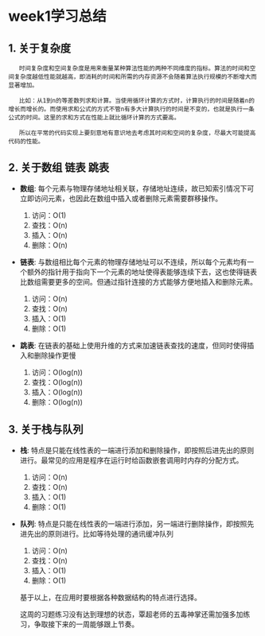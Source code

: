 # week1学习总结
## 1. 关于复杂度
       时间复杂度和空间复杂度是用来衡量某种算法性能的两种不同维度的指标。算法的时间和空间复杂度越低性能就越高，即消耗的时间和所需的内存资源不会随着算法执行规模的不断增大而显著增加。

       比如：从1到n的等差数列求和计算。当使用循环计算的方式时，计算执行的时间是随着n的增长而增长的。而使用求和公式的方式不管n有多大计算执行的时间是不变的，也就是执行一条公式的时间。这里的求和方式在性能上就比循环计算的方式要高。

       所以在平常的代码实现上要刻意地有意识地去考虑其时间和空间的复杂度，尽最大可能提高代码的性能。

## 2. 关于数组 链表 跳表
- **数组**: 每个元素与物理存储地址相关联，存储地址连续，故已知索引情况下可立即访问元素，也因此在数组中插入或者删除元素需要群移操作。
    1. 访问：O(1)
    2. 查找：O(n)
    3. 插入：O(n)
    4. 删除：O(n)

- **链表**: 与数组相比每个元素的物理存储地址可以不连续，所以每个元素均有一个额外的指针用于指向下一个元素的地址使得表能够连续下去，这也使得链表比数组需要更多的空间。但通过指针连接的方式能够方便地插入和删除元素。
    1. 访问：O(n)
    2. 查找：O(n)
    3. 插入：O(1)
    4. 删除：O(1)

- **跳表**: 在链表的基础上使用升维的方式来加速链表查找的速度，但同时使得插入和删除操作更慢
    1. 访问：O(log(n))
    2. 查找：O(log(n))
    3. 插入：O(log(n))
    4. 删除：O(log(n))


## 3. 关于栈与队列
- **栈**: 特点是只能在线性表的一端进行添加和删除操作，即按照后进先出的原则进行。最常见的应用是程序在运行时给函数嵌套调用时内存的分配方式。
    1. 访问：O(n)
    2. 查找：O(n)
    3. 插入：O(1)
    4. 删除：O(1)

- **队列**: 特点是只能在线性表的一端进行添加，另一端进行删除操作，即按照先进先出的原则进行。比如等待处理的通讯缓冲队列
    1. 访问：O(n)
    2. 查找：O(n)
    3. 插入：O(1)
    4. 删除：O(1)

    基于以上，在应用时要根据各种数据结构的特点进行选择。
    
    这周的习题练习没有达到理想的状态，覃超老师的五毒神掌还需加强多加练习，争取接下来的一周能够跟上节奏。